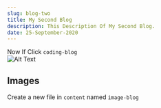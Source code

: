 ```yaml
---
slug: blog-two
title: My Second Blog
description: This Description Of My Second Blog.
date: 25-September-2020
---
```


Now If  Click `coding-blog`  
![Alt Text](https://dev-to-uploads.s3.amazonaws.com/i/odmz8jspshglv9fbdg3j.png)
## Images
Create a new file in `content`  named `image-blog`